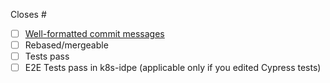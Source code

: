 Closes #

<!-- Describe your proposed changes here. -->

- [ ] [Well-formatted commit messages](https://www.conventionalcommits.org/en/v1.0.0-beta.3/)
- [ ] Rebased/mergeable
- [ ] Tests pass
- [ ] E2E Tests pass in k8s-idpe (applicable only if you edited Cypress tests)
